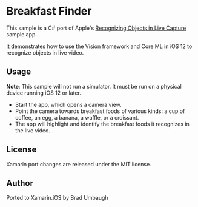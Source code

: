 Breakfast Finder
============

This sample is a C# port of Apple's
[Recognizing Objects in Live Capture](https://developer.apple.com/documentation/vision/recognizing_objects_in_live_capture?language=objc)
sample app.

It demonstrates how to use the Vision framework and Core ML in iOS 12 to
recognize objects in live video.

Usage
-------

**Note**: This sample will not run a simulator. It must be run on a physical
device running iOS 12 or later.

- Start the app, which opens a camera view.
- Point the camera towards breakfast foods of various kinds: a cup of
coffee, an egg, a banana, a waffle, or a croissant.
- The app will highlight and identify the breakfast foods it recognizes
in the live video.

License
-------
Xamarin port changes are released under the MIT license.

Author
-------
Ported to Xamarin.iOS by Brad Umbaugh

